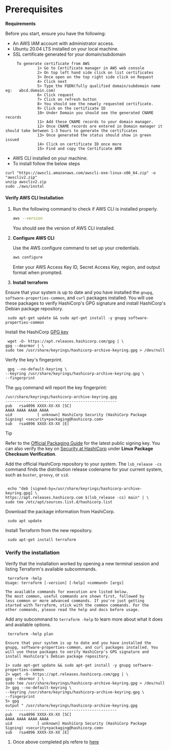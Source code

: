 # Prerequisites

**Requirements**

Before you start, ensure you have the following:

* An AWS IAM account with administrator access.
* Ubuntu 20.04 LTS installed on your local machine.
* SSL certificate generated for your domain/subdomain

```
     To generate certificate from AWS
              1> Go to Certificate manager in AWS web console
              2> On top left hand side click on list certificates
              3> Once open on the top right side click on Request
              4> Click next
              5> Type the FQDN(fully qualified domain/subdomain name eg:   abcd.domain.com)
              6> Click request
              7> Click on refresh button
              8> You should see the newely requested certificate.
              9> Click on the certificate ID
              10> Under Domain you should see the generated CNAME records
              11> Add these CNAME records to your domain manager.
              12> Once CNAME records are entered in Domain manager it should take between 1-3 hours to generate the certificates
              13> Once generated the status should show in green issued
              14> Click on certificate ID once more
              15> Find and copy the Certificate ARN
```

* AWS CLI installed on your machine.
* To install follow the below steps

```
curl "https://awscli.amazonaws.com/awscli-exe-linux-x86_64.zip" -o "awscliv2.zip"
unzip awscliv2.zip
sudo ./aws/instal
```

#### &#x20;**Verify AWS CLI Installation**

1.  Run the following command to check if AWS CLI is installed properly.

    ```bash
    aws --version
    ```

    You should see the version of AWS CLI installed.
2.  **Configure AWS CLI**

    Use the AWS configure command to set up your credentials.

    ```bash
    aws configure
    ```

    Enter your AWS Access Key ID, Secret Access Key, region, and output format when prompted.
3. **Install terraform**

Ensure that your system is up to date and you have installed the `gnupg`, `software-properties-common`, and `curl` packages installed. You will use these packages to verify HashiCorp's GPG signature and install HashiCorp's Debian package repository.

```shell-session
 sudo apt-get update && sudo apt-get install -y gnupg software-properties-common
```

Install the HashiCorp [GPG key](https://apt.releases.hashicorp.com/gpg)

```shell-session
 wget -O- https://apt.releases.hashicorp.com/gpg | \
gpg --dearmor | \
sudo tee /usr/share/keyrings/hashicorp-archive-keyring.gpg > /dev/null
```

Verify the key's fingerprint.

```shell-session
 gpg --no-default-keyring \
--keyring /usr/share/keyrings/hashicorp-archive-keyring.gpg \
--fingerprint
```

The `gpg` command will report the key fingerprint:

```plaintext
/usr/share/keyrings/hashicorp-archive-keyring.gpg
-------------------------------------------------
pub   rsa4096 XXXX-XX-XX [SC]
AAAA AAAA AAAA AAAA
uid           [ unknown] HashiCorp Security (HashiCorp Package Signing) <security+packaging@hashicorp.com>
sub   rsa4096 XXXX-XX-XX [E]
```

Tip

Refer to the [Official Packaging Guide](https://www.hashicorp.com/official-packaging-guide) for the latest public signing key. You can also verify the key on [Security at HashiCorp](https://www.hashicorp.com/security) under **Linux Package Checksum Verification**.

Add the official HashiCorp repository to your system. The `lsb_release -cs` command finds the distribution release codename for your current system, such as `buster`, `groovy`, or `sid`.

```shell-session
```

```shell-session
 echo "deb [signed-by=/usr/share/keyrings/hashicorp-archive-keyring.gpg] \
https://apt.releases.hashicorp.com $(lsb_release -cs) main" | \
sudo tee /etc/apt/sources.list.d/hashicorp.list
```

Download the package information from HashiCorp.

```shell-session
 sudo apt update
```

Install Terraform from the new repository.

```shell-session
 sudo apt-get install terraform
```

### Verify the installation <a href="#verify-the-installation" id="verify-the-installation"></a>

Verify that the installation worked by opening a new terminal session and listing Terraform's available subcommands.

```shell-session
 terraform -help
Usage: terraform [-version] [-help] <command> [args]

The available commands for execution are listed below.
The most common, useful commands are shown first, followed by
less common or more advanced commands. If you're just getting
started with Terraform, stick with the common commands. For the
other commands, please read the help and docs before usage.
```

Add any subcommand to `terraform -help` to learn more about what it does and available options.

```shell-session
 terraform -help plan
```

```
Ensure that your system is up to date and you have installed the gnupg, software-properties-common, and curl packages installed. You will use these packages to verify HashiCorp's GPG signature and install HashiCorp's Debian package repository.

1> sudo apt-get update && sudo apt-get install -y gnupg software-properties-common
2> wget -O- https://apt.releases.hashicorp.com/gpg | \
gpg --dearmor | \
sudo tee /usr/share/keyrings/hashicorp-archive-keyring.gpg > /dev/null
3> gpg --no-default-keyring \
--keyring /usr/share/keyrings/hashicorp-archive-keyring.gpg \
--fingerprint
5> gpg
output " /usr/share/keyrings/hashicorp-archive-keyring.gpg
-------------------------------------------------
pub   rsa4096 XXXX-XX-XX [SC]
AAAA AAAA AAAA AAAA
uid           [ unknown] HashiCorp Security (HashiCorp Package Signing) <security+packaging@hashicorp.com>
sub   rsa4096 XXXX-XX-XX [E]
```

1. Once above completed pls refere to [here](./)
